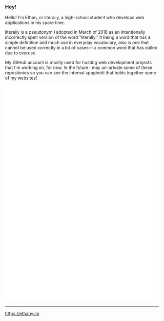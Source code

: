 ### Hey!

Hello! I'm Ethan, or literaiiy, a high-school student who develops web applications in his spare time.

literaiiy is a pseudonym I adopted in March of 2018 as an intentionally incorrectly spelt version of the word “literally.” It being a word that has a simple definition and much use in everyday vocabulary, also is one that cannot be used correctly in a lot of cases— a common word that has dulled due to overuse.

My GitHub account is mostly used for hosting web development projects that I'm working on, for now. In the future I may un-private some of these repositories so you can see the internal spaghetti that holds together some of my websites!

![Metrics](/github-metrics.svg)

---

https://ethany.im

